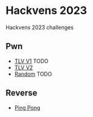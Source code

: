 # Hackvens 2023

Hackvens 2023 challenges

## Pwn

 - [TLV V1](/hackvens2023/tlv1) TODO
 - [TLV V2](/hackvens2023/tlv2)
 - [Random](/hackvens2023/random) TODO

 ## Reverse

  - [Ping Pong](/hackvens2023/pingpong)